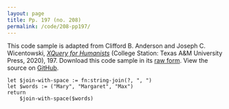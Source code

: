 ```yaml
---
layout: page
title: Pp. 197 (no. 208)
permalink: /code/208-pp197/
---
```


This code sample is adapted from Clifford B. Anderson and Joseph C. Wicentowski, 
[_XQuery for Humanists_](/) (College Station: Texas A&M University Press, 2020), 197. 
Download this code sample in its [raw form](/code/208-pp197/208-pp197.xq).
View the source on [GitHub](https://github.com/coding4humanists/xquery4humanists/blob/master/code/208-pp197/208-pp197.xq).

```xquery
let $join-with-space := fn:string-join(?, ", ")
let $words := ("Mary", "Margaret", "Max")
return
    $join-with-space($words)
```  
